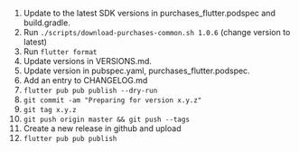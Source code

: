 1. Update to the latest SDK versions in purchases_flutter.podspec and build.gradle.
1. Run `./scripts/download-purchases-common.sh 1.0.6` (change version to latest)
1. Run `flutter format`
1. Update versions in VERSIONS.md.
1. Update version in pubspec.yaml, purchases_flutter.podspec.
1. Add an entry to CHANGELOG.md
1. `flutter pub pub publish --dry-run`
1. `git commit -am "Preparing for version x.y.z"`
1. `git tag x.y.z`
1. `git push origin master && git push --tags`
1. Create a new release in github and upload
1. `flutter pub pub publish`
